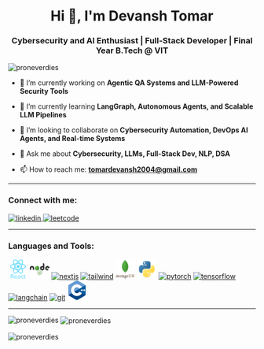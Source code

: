 <h1 align="center">Hi 👋, I'm Devansh Tomar</h1>
<h3 align="center">Cybersecurity and AI Enthusiast | Full-Stack Developer | Final Year B.Tech @ VIT</h3>

<p align="left">
  <img src="https://komarev.com/ghpvc/?username=proneverdies&label=Profile%20views&color=0e75b6&style=flat" alt="proneverdies" />
</p>

- 🔭 I’m currently working on **Agentic QA Systems and LLM-Powered Security Tools**

- 🌱 I’m currently learning **LangGraph, Autonomous Agents, and Scalable LLM Pipelines**

- 👯 I’m looking to collaborate on **Cybersecurity Automation, DevOps AI Agents, and Real-time Systems**

- 💬 Ask me about **Cybersecurity, LLMs, Full-Stack Dev, NLP, DSA**

- 📫 How to reach me: **tomardevansh2004@gmail.com**

---

<h3 align="left">Connect with me:</h3>
<p align="left">
  <a href="https://www.linkedin.com/in/devansh-tomar-482a3924b/" target="blank">
    <img align="center" src="https://raw.githubusercontent.com/rahuldkjain/github-profile-readme-generator/master/src/images/icons/Social/linked-in-alt.svg" alt="linkedin" height="30" width="40" />
  </a>
  <a href="https://leetcode.com/u/ProNeverDies/" target="blank">
    <img align="center" src="https://upload.wikimedia.org/wikipedia/commons/1/19/LeetCode_logo_black.png" alt="leetcode" height="30" width="40" />
  </a>
</p>

---

<h3 align="left">Languages and Tools:</h3>
<p align="left">
  <a href="https://reactjs.org/" target="_blank"><img src="https://raw.githubusercontent.com/devicons/devicon/master/icons/react/react-original-wordmark.svg" alt="react" width="40" height="40"/></a>
  <a href="https://nodejs.org/" target="_blank"><img src="https://raw.githubusercontent.com/devicons/devicon/master/icons/nodejs/nodejs-original-wordmark.svg" alt="nodejs" width="40" height="40"/></a>
  <a href="https://nextjs.org/" target="_blank"><img src="https://cdn.worldvectorlogo.com/logos/nextjs-2.svg" alt="nextjs" width="40" height="40"/></a>
  <a href="https://tailwindcss.com/" target="_blank"><img src="https://www.vectorlogo.zone/logos/tailwindcss/tailwindcss-icon.svg" alt="tailwind" width="40" height="40"/></a>
  <a href="https://www.mongodb.com/" target="_blank"><img src="https://raw.githubusercontent.com/devicons/devicon/master/icons/mongodb/mongodb-original-wordmark.svg" alt="mongodb" width="40" height="40"/></a>
  <a href="https://www.python.org/" target="_blank"><img src="https://raw.githubusercontent.com/devicons/devicon/master/icons/python/python-original.svg" alt="python" width="40" height="40"/></a>
  <a href="https://pytorch.org/" target="_blank"><img src="https://www.vectorlogo.zone/logos/pytorch/pytorch-icon.svg" alt="pytorch" width="40" height="40"/></a>
  <a href="https://www.tensorflow.org/" target="_blank"><img src="https://www.vectorlogo.zone/logos/tensorflow/tensorflow-icon.svg" alt="tensorflow" width="40" height="40"/></a>
  <a href="https://langchain.com/" target="_blank"><img src="https://avatars.githubusercontent.com/u/139761605?s=200&v=4" alt="langchain" width="40" height="40"/></a>
  <a href="https://git-scm.com/" target="_blank"><img src="https://www.vectorlogo.zone/logos/git-scm/git-scm-icon.svg" alt="git" width="40" height="40"/></a>
  <a href="https://www.cplusplus.com/" target="_blank"><img src="https://raw.githubusercontent.com/devicons/devicon/master/icons/cplusplus/cplusplus-original.svg" alt="cplusplus" width="40" height="40"/></a>
</p>

---

<p><img align="left" src="https://github-readme-stats.vercel.app/api/top-langs?username=proneverdies&show_icons=true&locale=en&layout=compact" alt="proneverdies" /></p>

<p>&nbsp;<img align="center" src="https://github-readme-stats.vercel.app/api?username=proneverdies&show_icons=true&locale=en" alt="proneverdies" /></p>

<p><img align="center" src="https://github-readme-streak-stats.herokuapp.com/?user=proneverdies&" alt="proneverdies" /></p>
